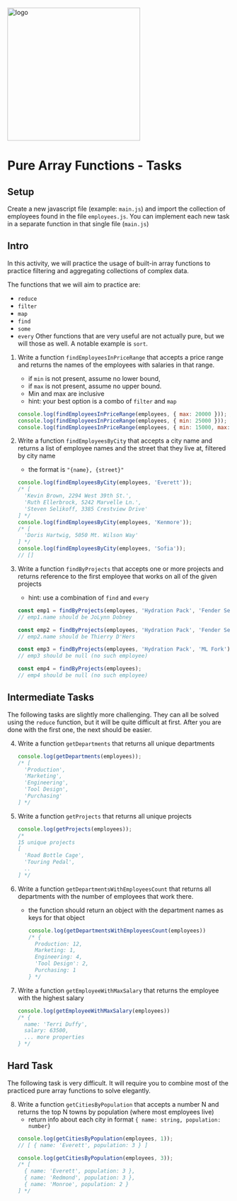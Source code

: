 <img src="https://webassets.telerikacademy.com/images/default-source/logos/telerik-academy.svg)" alt="logo" width="300px" style="margin-top: 20px;"/>

# Pure Array Functions - Tasks

## Setup

Create a new javascript file (example: `main.js`) and import the collection of employees found in the file `employees.js`. You can implement each new task in a separate function in that single file (`main.js`)

## Intro

In this activity, we will practice the usage of built-in array functions to practice filtering and aggregating collections of complex data.

The functions that we will aim to practice are:
- `reduce`
- `filter`
- `map`
- `find`
- `some`
- `every`
Other functions that are very useful are not actually pure, but we will those as well. A notable example is `sort`.


1. Write a function `findEmployeesInPriceRange` that accepts a price range and returns the names of the employees with salaries in that range.
    - if `min` is not present, assume no lower bound, 
    - if `max` is not present, assume no upper bound. 
    - Min and max are inclusive
    - hint: your best option is a combo of `filter` and `map`
    ```javascript
    console.log(findEmployeesInPriceRange(employees, { max: 20000 })); // [ 'Guy Gilbert', 'Kevin Brown', ...] (9 employees total)
    console.log(findEmployeesInPriceRange(employees, { min: 25000 })); // 11 employees
    console.log(findEmployeesInPriceRange(employees, { min: 15000, max: 30000 })); // 6 employees
    ```

1. Write a function `findEmployeesByCity` that accepts a city name and returns a list of employee names and the street that they live at, filtered by city name
    - the format is `"{name}, {street}"`
    ```javascript
    console.log(findEmployeesByCity(employees, 'Everett'));
    /* [
      'Kevin Brown, 2294 West 39th St.',
      'Ruth Ellerbrock, 5242 Marvelle Ln.',
      'Steven Selikoff, 3385 Crestview Drive'
    ] */
    console.log(findEmployeesByCity(employees, 'Kenmore'));
    /* [
      'Doris Hartwig, 5050 Mt. Wilson Way'
    ] */
    console.log(findEmployeesByCity(employees, 'Sofia'));
    // []
    ```

1. Write a function `findByProjects` that accepts one or more projects and returns reference to the first employee that works on all of the given projects
    - hint: use a combination of `find` and `every` 
    ```javascript
    const emp1 = findByProjects(employees, 'Hydration Pack', 'Fender Set - Mountain', 'Water Bottle');
    // emp1.name should be JoLynn Dobney

    const emp2 = findByProjects(employees, 'Hydration Pack', 'Fender Set - Mountain');
    // emp2.name should be Thierry D'Hers

    const emp3 = findByProjects(employees, 'Hydration Pack', 'ML Fork');
    // emp3 should be null (no such employee)

    const emp4 = findByProjects(employees);
    // emp4 should be null (no such employee)
    ```

## Intermediate Tasks

The following tasks are slightly more challenging. They can all be solved using the `reduce` function, but it will be quite difficult at first. After you are done with the first one, the next should be easier.

4. Write a function `getDepartments` that returns all unique departments
    ```javascript
    console.log(getDepartments(employees));
    /* [
      'Production',
      'Marketing',
      'Engineering',
      'Tool Design',
      'Purchasing'
    ] */
    ```

4. Write a function `getProjects` that returns all unique projects
    ```javascript
    console.log(getProjects(employees));
    /* 
    15 unique projects
    [
      'Road Bottle Cage',
      'Touring Pedal',
      .. 
    ] */
    ```

4. Write a function `getDepartmentsWithEmployeesCount` that returns all departments with the number of employees that work there.
    - the function should return an object with the department names as keys for that object
      ```javascript
      console.log(getDepartmentsWithEmployeesCount(employees))
      /* {
        Production: 12,
        Marketing: 1,
        Engineering: 4,
        'Tool Design': 2,
        Purchasing: 1
      } */
      ```

4. Write a function `getEmployeeWithMaxSalary` that returns the employee with the highest salary
      ```javascript
      console.log(getEmployeeWithMaxSalary(employees))
      /* {
        name: 'Terri Duffy',
        salary: 63500,
        ... more properties
      } */
      ```
## Hard Task

The following task is very difficult. It will require you to combine most of the practiced pure array functions to solve elegantly.

8. Write a function `getCitiesByPopulation` that accepts a number N and returns the top N towns by population (where most employees live)
      - return info about each city in format `{ name: string, population: number}`
      ```javascript
      console.log(getCitiesByPopulation(employees, 1));
      // [ { name: 'Everett', population: 3 } ]

      console.log(getCitiesByPopulation(employees, 3));
      /* [
        { name: 'Everett', population: 3 },
        { name: 'Redmond', population: 3 },
        { name: 'Monroe', population: 2 }
      ] */
      ```
